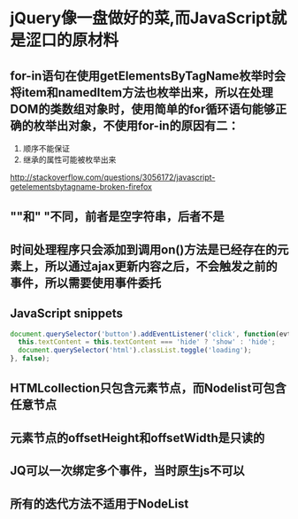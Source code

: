 # jQuery像一盘做好的菜,而JavaScript就是涩口的原材料

## for-in语句在使用getElementsByTagName枚举时会将item和namedItem方法也枚举出来，所以在处理DOM的类数组对象时，使用简单的for循环语句能够正确的枚举出对象，不使用for-in的原因有二：
1. 顺序不能保证
2. 继承的属性可能被枚举出来

http://stackoverflow.com/questions/3056172/javascript-getelementsbytagname-broken-firefox


## ""和" "不同，前者是空字符串，后者不是

## 时间处理程序只会添加到调用on()方法是已经存在的元素上，所以通过ajax更新内容之后，不会触发之前的事件，所以需要使用事件委托

## JavaScript snippets
```js
document.querySelector('button').addEventListener('click', function(evt) {
  this.textContent = this.textContent === 'hide' ? 'show' : 'hide';
  document.querySelector('html').classList.toggle('loading');
}, false);
```

## HTMLcollection只包含元素节点，而Nodelist可包含任意节点


## 元素节点的offsetHeight和offsetWidth是只读的

## JQ可以一次绑定多个事件，当时原生js不可以

##  所有的迭代方法不适用于NodeList
